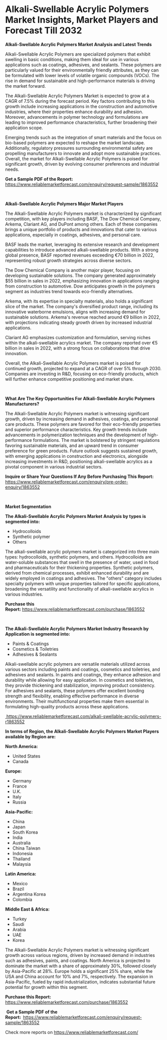 <p><h1>Alkali-Swellable Acrylic Polymers Market Insights, Market Players and Forecast Till 2032</h1></p><p><strong>Alkali-Swellable Acrylic Polymers Market Analysis and Latest Trends</strong></p>
<p><p>Alkali-Swellable Acrylic Polymers are specialized polymers that exhibit swelling in basic conditions, making them ideal for use in various applications such as coatings, adhesives, and sealants. These polymers are particularly valued for their environmentally friendly attributes, as they can be formulated with lower levels of volatile organic compounds (VOCs). The rise in demand for sustainable and high-performance materials is driving the market forward.</p><p>The Alkali-Swellable Acrylic Polymers Market is expected to grow at a CAGR of 7.5% during the forecast period. Key factors contributing to this growth include increasing applications in the construction and automotive industries, where their properties enhance durability and adhesion. Moreover, advancements in polymer technology and formulations are leading to improved performance characteristics, further broadening their application scope.</p><p>Emerging trends such as the integration of smart materials and the focus on bio-based polymers are expected to reshape the market landscape. Additionally, regulatory pressures surrounding environmental safety are propelling manufacturers to innovate and adopt more sustainable practices. Overall, the market for Alkali-Swellable Acrylic Polymers is poised for significant growth, driven by evolving consumer preferences and industrial needs.</p></p>
<p><strong>Get a Sample PDF of the Report:&nbsp;</strong> <a href="https://www.reliablemarketforecast.com/enquiry/request-sample/1863552?utm_campaign=2821&utm_medium=2&utm_source=Github&utm_content=ia&utm_term=03042025&utm_id=alkali-swellable-acrylic-polymers">https://www.reliablemarketforecast.com/enquiry/request-sample/1863552</a></p>
<p>&nbsp;</p>
<p><strong>Alkali-Swellable Acrylic Polymers Major Market Players</strong></p>
<p><p>The Alkali-Swellable Acrylic Polymers market is characterized by significant competition, with key players including BASF, The Dow Chemical Company, Arkema, Clariant AG, and DuPont among others. Each of these companies brings a unique portfolio of products and innovations that cater to various applications, especially in coatings, adhesives, and personal care.</p><p>BASF leads the market, leveraging its extensive research and development capabilities to introduce advanced alkali-swellable products. With a strong global presence, BASF reported revenues exceeding €70 billion in 2022, representing robust growth strategies across diverse sectors.</p><p>The Dow Chemical Company is another major player, focusing on developing sustainable solutions. The company generated approximately $55 billion in sales in 2022, emphasizing innovation in applications ranging from construction to automotive. Dow anticipates growth in the polymers segment as industries trend towards eco-friendly alternatives.</p><p>Arkema, with its expertise in specialty materials, also holds a significant slice of the market. The company's diversified product range, including its innovative waterborne emulsions, aligns with increasing demand for sustainable solutions. Arkema's revenue reached around €9 billion in 2022, with projections indicating steady growth driven by increased industrial applications.</p><p>Clariant AG emphasizes customization and formulation, serving niches within the alkali-swellable acrylics market. The company reported over €5 billion in sales in 2022, with a strong focus on collaborations that drive innovation.</p><p>Overall, the Alkali-Swellable Acrylic Polymers market is poised for continued growth, projected to expand at a CAGR of over 5% through 2030. Companies are investing in R&D, focusing on eco-friendly products, which will further enhance competitive positioning and market share.</p></p>
<p>&nbsp;</p>
<p><strong>What Are The Key Opportunities For Alkali-Swellable Acrylic Polymers Manufacturers?</strong></p>
<p><p>The Alkali-Swellable Acrylic Polymers market is witnessing significant growth, driven by increasing demand in adhesives, coatings, and personal care products. These polymers are favored for their eco-friendly properties and superior performance characteristics. Key growth trends include advancements in polymerization techniques and the development of high-performance formulations. The market is bolstered by stringent regulations favoring sustainable materials, and an upward trend in consumer preference for green products. Future outlook suggests sustained growth, with emerging applications in construction and electronics, alongside increasing investments in R&D, positioning alkali-swellable acrylics as a pivotal component in various industrial sectors.</p></p>
<p><strong>Inquire or Share Your Questions If Any Before Purchasing This Report:</strong> <a href="https://www.reliablemarketforecast.com/enquiry/pre-order-enquiry/1863552?utm_campaign=2821&utm_medium=2&utm_source=Github&utm_content=ia&utm_term=03042025&utm_id=alkali-swellable-acrylic-polymers">https://www.reliablemarketforecast.com/enquiry/pre-order-enquiry/1863552</a></p>
<p>&nbsp;</p>
<p><strong>Market Segmentation</strong></p>
<p><strong>The Alkali-Swellable Acrylic Polymers Market Analysis by types is segmented into:</strong></p>
<p><ul><li>Hydrocolloids</li><li>Synthetic polymer</li><li>Others</li></ul></p>
<p><p>The alkali-swellable acrylic polymers market is categorized into three main types: hydrocolloids, synthetic polymers, and others. Hydrocolloids are water-soluble substances that swell in the presence of water, used in food and pharmaceuticals for their thickening properties. Synthetic polymers, derived from chemical processes, exhibit enhanced durability and are widely employed in coatings and adhesives. The "others" category includes specialty polymers with unique properties tailored for specific applications, broadening the versatility and functionality of alkali-swellable acrylics in various industries.</p></p>
<p><strong>Purchase this Report:&nbsp;</strong><a href="https://www.reliablemarketforecast.com/purchase/1863552?utm_campaign=2821&utm_medium=2&utm_source=Github&utm_content=ia&utm_term=03042025&utm_id=alkali-swellable-acrylic-polymers">https://www.reliablemarketforecast.com/purchase/1863552</a></p>
<p>&nbsp;</p>
<p><strong>The Alkali-Swellable Acrylic Polymers Market Industry Research by Application is segmented into:</strong></p>
<p><ul><li>Paints & Coatings</li><li>Cosmetics & Toiletries</li><li>Adhesives & Sealants</li></ul></p>
<p><p>Alkali-swellable acrylic polymers are versatile materials utilized across various sectors including paints and coatings, cosmetics and toiletries, and adhesives and sealants. In paints and coatings, they enhance adhesion and durability while allowing for easy application. In cosmetics and toiletries, they provide thickening and stabilization, improving product consistency. For adhesives and sealants, these polymers offer excellent bonding strength and flexibility, enabling effective performance in diverse environments. Their multifunctional properties make them essential in formulating high-quality products across these applications.</p></p>
<p><a href="https://www.reliablemarketforecast.com/alkali-swellable-acrylic-polymers-r1863552?utm_campaign=2821&utm_medium=2&utm_source=Github&utm_content=ia&utm_term=03042025&utm_id=alkali-swellable-acrylic-polymers">&nbsp;https://www.reliablemarketforecast.com/alkali-swellable-acrylic-polymers-r1863552</a></p>
<p><strong>In terms of Region, the Alkali-Swellable Acrylic Polymers Market Players available by Region are:</strong></p>
<p>
    <p> <strong> North America: </strong>
        <ul>
            <li>United States</li>
            <li>Canada</li>
        </ul>
        </p> 
    <p> <strong> Europe: </strong>
        <ul>
            <li>Germany</li>
            <li>France</li>
            <li>U.K.</li>
            <li>Italy</li>
            <li>Russia</li>
        </ul>
        </p> 
    <p> <strong> Asia-Pacific: </strong>
        <ul>
            <li>China</li>
            <li>Japan</li>
            <li>South Korea</li>
            <li>India</li>
            <li>Australia</li>
            <li>China Taiwan</li>
            <li>Indonesia</li>
            <li>Thailand</li>
            <li>Malaysia</li>
        </ul>
        </p> 
    <p> <strong> Latin America: </strong>
        <ul>
            <li>Mexico</li>
            <li>Brazil</li>
            <li>Argentina Korea</li>
            <li>Colombia</li>
        </ul>
        </p> 
    <p> <strong> Middle East & Africa: </strong>
        <ul>
            <li>Turkey</li>
            <li>Saudi</li>
            <li>Arabia</li>
            <li>UAE</li>
            <li>Korea</li>
        </ul>
    </p>
    </p>
<p><p>The Alkali-Swellable Acrylic Polymers market is witnessing significant growth across various regions, driven by increased demand in industries such as adhesives, paints, and coatings. North America is projected to dominate the market with a share of approximately 30%, followed closely by Asia-Pacific at 28%. Europe holds a significant 25% share, while the USA and China account for 10% and 7%, respectively. The expansion in Asia-Pacific, fueled by rapid industrialization, indicates substantial future potential for growth within this segment.</p></p>
<p><strong>Purchase this Report: </strong><a href="https://www.reliablemarketforecast.com/purchase/1863552?utm_campaign=2821&utm_medium=2&utm_source=Github&utm_content=ia&utm_term=03042025&utm_id=alkali-swellable-acrylic-polymers">https://www.reliablemarketforecast.com/purchase/1863552</a></p>
<p>&nbsp;<strong>Get a Sample PDF of the Report:&nbsp;&nbsp;</strong><a href="https://www.reliablemarketforecast.com/enquiry/request-sample/1863552?utm_campaign=2821&utm_medium=2&utm_source=Github&utm_content=ia&utm_term=03042025&utm_id=alkali-swellable-acrylic-polymers">https://www.reliablemarketforecast.com/enquiry/request-sample/1863552</a></p>
<p><strong></strong></p>
<p>Check more reports on <a href="https://www.reliablemarketforecast.com/?utm_campaign=2821&utm_medium=2&utm_source=Github&utm_content=ia&utm_term=03042025&utm_id=alkali-swellable-acrylic-polymers">https://www.reliablemarketforecast.com/</a></p>